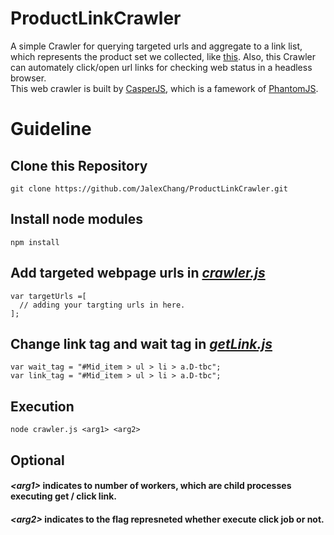 # ProductLinkCrawler
A simple Crawler for querying targeted urls and aggregate to a link list, which represents the product set we collected, like [this](http://dev3.pushfun.com/~jalexchang/shirley_crawler/result.html). Also, this Crawler can automately click/open url links for checking web status in a headless browser.  
This web crawler is built by [CasperJS](https://github.com/casperjs/casperjs), which is a famework of [PhantomJS](https://github.com/ariya/phantomjs).

# Guideline
## Clone this Repository
    git clone https://github.com/JalexChang/ProductLinkCrawler.git
## Install node modules
    npm install
## Add targeted webpage urls in *[crawler.js](https://github.com/JalexChang/ProductLinkCrawler/blob/master/crawler.js)*
    var targetUrls =[
      // adding your targting urls in here.
    ];
## Change link tag and wait tag in *[getLink.js](https://github.com/JalexChang/ProductLinkCrawler/blob/master/getLink.js)*
    var wait_tag = "#Mid_item > ul > li > a.D-tbc";
    var link_tag = "#Mid_item > ul > li > a.D-tbc";
## Execution 
    node crawler.js <arg1> <arg2>
## Optional
#### *\<arg1\>* indicates to number of workers, which are child processes executing get / click link.
#### *\<arg2\>* indicates to the flag represneted whether execute click job or not. 
